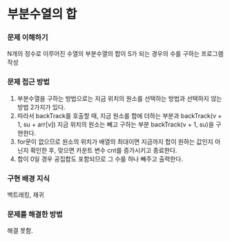 # 부분수열의 합

### 문제 이해하기
N개의 정수로 이루어진 수열의 부분수열의 합이 S가 되는 경우의 수를 구하는 프로그램 작성

### 문제 접근 방법
1. 부분수열을 구하는 방법으로는 지금 위치의 원소를 선택하는 방법과 선택하지 않는 방법 2가지가 있다.
2. 따라서 backTrack를 호출할 때, 지금 원소를 합에 더하는 부분과 backTrack(v + 1, su + arr[v]) 지금 위치의 원소는 빼고 구하는 부분 backTrack(v + 1, su)을 구현한다.
3. for문이 없으므로 원소의 위치가 배열의 최대이면 지금까지 합이 원하는 값인지 아닌지 확인한 후, 맞으면 카운트 변수 cnt를 증가시키고 종료한다.
4. 합이 0일 경우 공집합도 포함되므로 그 수를 하나 빼주고 출력한다.

### 구현 배경 지식
백트래킹, 재귀

### 문제를 해결한 방법
해결 못함.